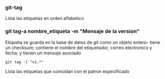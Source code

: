 ### git-tag
Lista las etiquetas en orden alfabetico

### git tag-a nombre_etiqueta -m "Mensaje de la version"

Etiqueta se guarda en la base de datos de git como un objeto entero-
tiene un checksum; contiene el nombre del etiquetador, correo electronico y fecha; y tienen un mensaje asociado

```git tag -l "v1.*"```

Lista las etiquetas que coincidan con el patron especificado